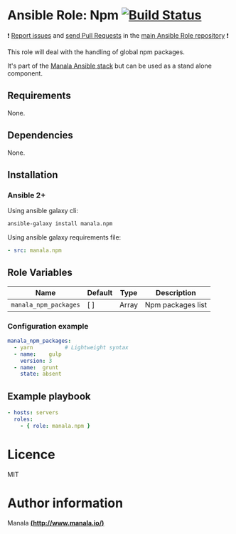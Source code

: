# Ansible Role: Npm [![Build Status](https://travis-ci.org/manala/ansible-role-npm.svg?branch=master)](https://travis-ci.org/manala/ansible-role-npm)

:exclamation: [Report issues](https://github.com/manala/ansible-roles/issues) and [send Pull Requests](https://github.com/manala/ansible-roles/pulls) in the [main Ansible Role repository](https://github.com/manala/ansible-roles) :exclamation:

This role will deal with the handling of global npm packages.

It's part of the [Manala Ansible stack](http://www.manala.io) but can be used as a stand alone component.

## Requirements

None.

## Dependencies

None.

## Installation

### Ansible 2+

Using ansible galaxy cli:

```bash
ansible-galaxy install manala.npm
```

Using ansible galaxy requirements file:

```yaml
- src: manala.npm
```

## Role Variables

| Name                  | Default | Type  | Description       |
| --------------------- | ------- | ----  | ----------------- |
| `manala_npm_packages` | [ ]     | Array | Npm packages list |

### Configuration example

```yaml
manala_npm_packages:
  - yarn          # Lightweight syntax
  - name:    gulp
    version: 3
  - name:  grunt
    state: absent
```


## Example playbook

```yaml
- hosts: servers
  roles:
    - { role: manala.npm }
```

# Licence

MIT

# Author information

Manala [**(http://www.manala.io/)**](http://www.manala.io)

